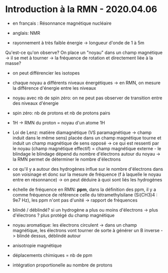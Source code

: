 # Introduction à la RMN - 2020.04.06

- en français : Résonnance magnétique nucléaire
- anglais: NMR

- rayonnement à très faible énergie -> longueur d'onde de 1 à 5m

Qu'est-ce qu'on observe?
On place un "noyau" dans un champ magnétique -> il se met à tourner -> la fréquence de rotation et directement liée à la masse?

- on peut différencier les isotopes
- chaque noyau a différents niveaux énergétiques -> en RMN, on mesure la différence d'énergie entre les niveaux
- noyau avec nb de spin zéro: on ne peut pas observer de transition entre des niveaux d'énergie
- spin zéro: nb de protons et nb de protons pairs
- 1H -> RMN du proton = noyau d'un atome 1H

- Loi de Lenz: matière diamagnétique (VS paramagnétique -> champ induit dans le même sens) placée dans un champ magnétique tourne et induit un champ magnétique de sens opposé -> ce qui est ressenti par le noyau (champ magnétique effectif) = champ magnétique externe - le blindage
le blindage dépend du nombre d'électrons autour du noyau -> la RMN permet de déterminer le nombre d'électrons

- ce qu'il y a autour des hydrogènes influe sur le nombre d'électrons dans son voisinage et donc sur la mesure de fréquence (f à laquelle le noyau entre en résonnance) -> on peut déduire à quoi sont liés les hydrogènes

- échelle de fréquence en RMN: **ppm**, dans la définition des ppm, il y a comme fréquence de référence celle du tétramethylsilane (Si(CH3)4 : 9e7 Hz), les ppm n'ont pas d'unité -> rapport de fréquences

- blindé / déblindé? si un hydrogène a plus ou moins d'électrons -> plus d'électrons ? plus protégé du champ magnétique

- noyau aromatique: les électrons circulent -> dans un champ magnétique, les électrons vont tourner de sorte à générer un B inverse -> blindé dessus, déblindé autour

- anisotropie magnétique

- déplacements chimiques = nb de ppm

- intégration proportionelle au nombre de protons